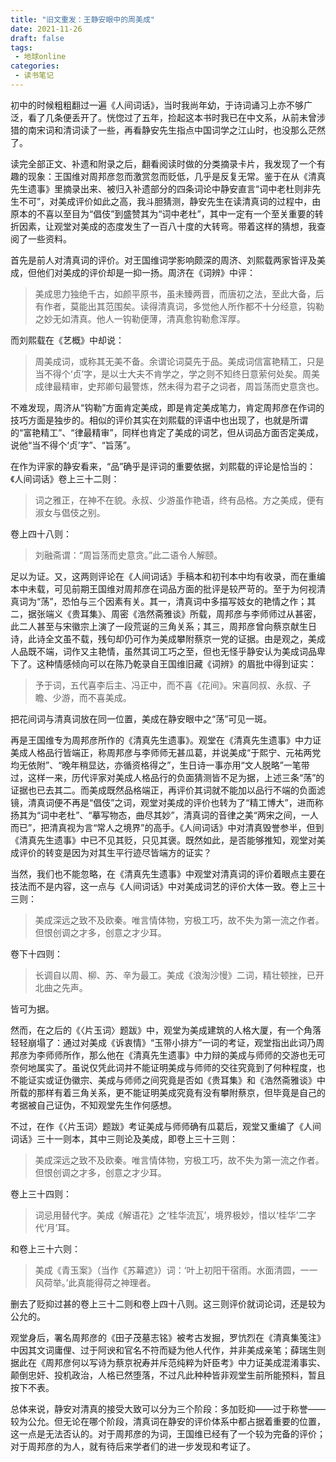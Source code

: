 ```yaml
---
title: "旧文重发：王静安眼中的周美成"
date: 2021-11-26
draft: false
tags: 
 - 地球online
categories:
 - 读书笔记
---
```

初中的时候粗粗翻过一遍《人间词话》，当时我尚年幼，于诗词诵习上亦不够广泛，看了几条便丢开了。恍惚过了五年，捡起这本书时我已在中文系，从前未曾涉猎的南宋词和清词读了一些，再看静安先生指点中国词学之江山时，也没那么茫然了。


读完全部正文、补遗和附录之后，翻看阅读时做的分类摘录卡片，我发现了一个有趣的现象：王国维对周邦彦忽而激赏忽而贬低，几乎是反复无常。鉴于在从《清真先生遗事》里摘录出来、被归入补遗部分的四条词论中静安直言“词中老杜则非先生不可”，对美成评价如此之高，我斗胆猜测，静安先生在读清真词的过程中，由原本的不喜以至目为“倡伎”到盛赞其为“词中老杜”，其中一定有一个至关重要的转折因素，让观堂对美成的态度发生了一百八十度的大转弯。带着这样的猜想，我查阅了一些资料。


首先是前人对清真词的评价。对王国维词学影响颇深的周济、刘熙载两家皆评及美成，但他们对美成的评价却是一抑一扬。周济在《词辨》中评：
>美成思力独绝千古，如颜平原书，虽未臻两晋，而唐初之法，至此大备，后有作者，莫能出其范围矣。读得清真词，多觉他人所作都不十分经意，钩勒之妙无如清真。他人一钩勒便薄，清真愈钩勒愈浑厚。

而刘熙载在《艺概》中却说：
>周美成词，或称其无美不备。余谓论词莫先于品。美成词信富艳精工，只是当不得个‘贞’字，是以士大夫不肯学之，学之则不知终日意萦何处矣。周美成律最精审，史邦卿句最警炼，然未得为君子之词者，周旨荡而史意贪也。

不难发现，周济从“钩勒”方面肯定美成，即是肯定美成笔力，肯定周邦彦在作词的技巧方面是独步的。相似的评价其实在刘熙载的评语中也出现了，也就是所谓的“富艳精工”、“律最精审”，同样也肯定了美成的词艺，但从词品方面否定美成，说他“当不得个‘贞’字”、“旨荡”。


在作为评家的静安看来，“品”确乎是评词的重要依据，刘熙载的评论是恰当的：《人间词话》卷上三十二则：
>词之雅正，在神不在貌。永叔、少游虽作艳语，终有品格。方之美成，便有淑女与倡伎之别。

卷上四十八则：
>刘融斋谓：“周旨荡而史意贪。”此二语令人解颐。

足以为证。又，这两则评论在《人间词话》手稿本和初刊本中均有收录，而在重编本中未载，可见前期王国维对周邦彦在词品方面的批评是较严苛的。至于为何视清真词为“荡”，恐怕与三个因素有关。其一，清真词中多描写妓女的艳情之作；其二，据张端义《贵耳集》、周密《浩然斋雅谈》所载，周邦彦与李师师过从甚密，此二人甚至与宋徽宗上演了一段荒诞的三角关系；其三，周邦彦曾向蔡京献生日诗，此诗全文虽不载，残句却仍可作为美成攀附蔡京一党的证据。由是观之，美成人品既不端，词作又主艳情，虽然其词工巧之至，但也无怪乎静安认为美成词品卑下了。这种情感倾向可以在陈乃乾录自王国维旧藏《词辨》的眉批中得到证实：
>予于词，五代喜李后主、冯正中，而不喜《花间》。宋喜同叔、永叔、子瞻、少游，而不喜美成。

把花间词与清真词放在同一位置，美成在静安眼中之“荡”可见一斑。


再是王国维专为周邦彦所作的《清真先生遗事》。观堂在《清真先生遗事》中力证美成人格品行皆端正，称周邦彦与李师师无甚瓜葛，并说美成“于熙宁、元祐两党均无依附”、“晚年稍显达，亦循资格得之”，生日诗一事亦用“文人脱略”一笔带过，这样一来，历代评家对美成人格品行的负面猜测皆不足为据，上述三条“荡”的证据也已去其二。而美成既然品格端正，再评价其词就不能加以品行不端的负面滤镜，清真词便不再是“倡伎”之词，观堂对美成的评价也转为了“精工博大”，进而称扬其为“词中老杜”、“摹写物态，曲尽其妙”，清真词的音律之美“两宋之间，一人而已”，把清真视为言“常人之境界”的高手。《人间词话》中对清真毁誉参半，但到《清真先生遗事》中已不见其贬，只见其褒。既然如此，是否能够推知，观堂对美成评价的转变是因为对其生平行迹尽皆端方的证实？


当然，我们也不能忽略，在《清真先生遗事》中观堂对清真词的评价着眼点主要在技法而不是内容，这一点与《人间词话》中对美成词艺的评价大体一致。卷上三十三则：
>美成深远之致不及欧秦。唯言情体物，穷极工巧，故不失为第一流之作者。但恨创调之才多，创意之才少耳。

卷下十四则：
>长调自以周、柳、苏、辛为最工。美成《浪淘沙慢》二词，精壮顿挫，已开北曲之先声。

皆可为据。

然而，在之后的《〈片玉词〉题跋》中，观堂为美成建筑的人格大厦，有一个角落轻轻崩塌了：通过对美成《诉衷情》“玉带小排方”一词的考证，观堂指出此词乃周邦彦为李师师所作，那么他在《清真先生遗事》中力辩的美成与师师的交游也无可奈何地属实了。虽说仅凭此词并不能证明美成与师师的交往究竟到了何种程度，也不能证实或证伪徽宗、美成与师师之间究竟是否如《贵耳集》和《浩然斋雅谈》中所载的那样有着三角关系，更不能证明美成究竟有没有攀附蔡京，但毕竟是自己的考据被自己证伪，不知观堂先生作何感想。

不过，在作《〈片玉词〉题跋》考证美成与师师确有瓜葛后，观堂又重编了《人间词话》三十一则本，其中三则论及美成，即卷上三十三则：
>美成深远之致不及欧秦。唯言情体物，穷极工巧，故不失为第一流之作者。但恨创调之才多，创意之才少耳。

卷上三十四则：
>词忌用替代字。美成《解语花》之‘桂华流瓦’，境界极妙，惜以‘桂华’二字代‘月’耳。

和卷上三十六则：
>美成《青玉案》（当作《苏幕遮》）词：‘叶上初阳干宿雨。水面清圆，一一风荷举。’此真能得荷之神理者。

删去了贬抑过甚的卷上三十二则和卷上四十八则。这三则评价就词论词，还是较为公允的。


观堂身后，署名周邦彦的《田子茂墓志铭》被考古发掘，罗忼烈在《清真集笺注》中因其文词庸俚、过于阿谀和官名不符而疑为他人代作，并非美成亲笔；薛瑞生则据此在《周邦彦何以写诗为蔡京祝寿并斥范纯粹为奸臣考》中力证美成混淆事实、颠倒忠奸、投机政治，人格已然堕落，不过凡此种种皆非观堂生前所能预料，暂且按下不表。


总体来说，静安对清真的接受大致可以分为三个阶段：多加贬抑——过于称誉——较为公允。但无论在哪个阶段，清真词在静安的评价体系中都占据着重要的位置，这一点是无法否认的。对于周邦彦的为词，王国维已经有了一个较为完备的评价；对于周邦彦的为人，就有待后来学者们的进一步发现和考证了。
